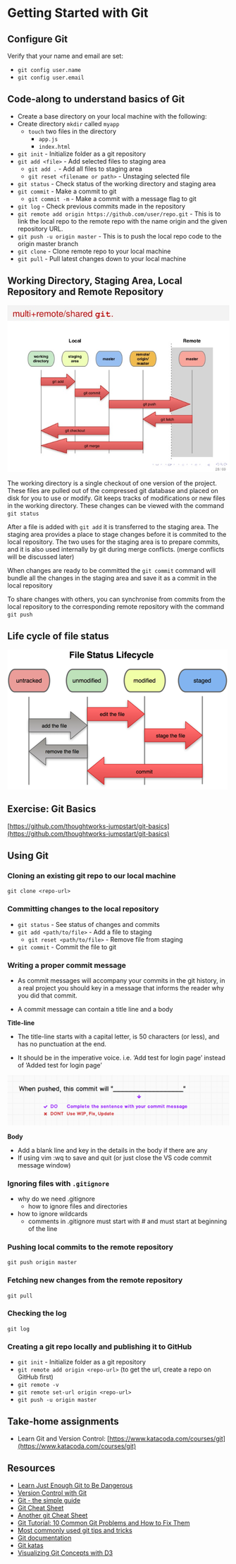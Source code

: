 # Getting Started with Git

## Configure Git

Verify that your name and email are set:

* `git config user.name`
* `git config user.email`

## Code-along to understand basics of Git
* Create a base directory on your local machine with the following:
* Create directory `mkdir` called `myapp`
  * `touch` two files in the directory
    * `app.js`
    * `index.html`
* `git init` - Initialize folder as a git repository
* `git add <file>` - Add selected files to staging area
  * `git add .` - Add all files to staging area
  * `git reset <filename or path>` - Unstaging selected file
* `git status` - Check status of the working directory and staging area
* `git commit` - Make a commit to git
  * `git commit -m` - Make a commit with a message flag to git
* `git log` - Check previous commits made in the repository
* `git remote add origin https://github.com/user/repo.git` - This is to link the local repo to the remote repo with the name origin and the given repository URL.
* `git push -u origin master` - This is to push the local repo code to the origin master branch
* `git clone` - Clone remote repo to your local machine
* `git pull` - Pull latest changes down to your local machine

## Working Directory, Staging Area, Local Repository and Remote Repository

![git overview](../.gitbook/assets/git/git-overview.jpg)

The working directory is a single checkout of one version of the project. These files are pulled out of the compressed git database and placed on disk for you to use or modify. Git keeps tracks of modifications or new files in the working directory. These changes can be viewed with the command `git status` 

After a file is added with `git add` it is transferred to the staging area. The staging area provides a place to stage changes before it is commited to the local repository. The two uses for the staging area is to prepare commits, and it is also used internally by git during merge conflicts. (merge conflicts will be discussed later)

When changes are ready to be committed the `git commit` command will bundle all the changes in the staging area and save it as a commit in the local repository

To share changes with others, you can synchronise from commits from the local repository to the corresponding remote repository with the command `git push`

## Life cycle of file status

![file status life cycle](../.gitbook/assets/git/file_status_lifecycle.png)

## Exercise: Git Basics

[https://github.com/thoughtworks-jumpstart/git-basics](https://github.com/thoughtworks-jumpstart/git-basics)

## Using Git

### Cloning an existing git repo to our local machine

```text
git clone <repo-url>
```

### Committing changes to the local repository

* `git status` - See status of changes and commits
* `git add <path/to/file>` - Add a file to staging
  * `git reset <path/to/file>` - Remove file from staging
* `git commit` - Commit the file to git

### Writing a proper commit message

- As commit messages will accompany your commits in the git history, in a real project you should key in a message that informs the reader why you did that commit.

- A commit message can contain a title line and a body

**Title-line**
- The title-line starts with a capital letter, is 50 characters (or less), and has no punctuation at the end.

- It should be in the imperative voice. i.e. ‘Add test for login page’ instead of  ‘Added test for login page’ 

![image](../.gitbook/assets/git_commit_message.png)

**Body**
- Add a blank line and key in the details in the body if there are any
- If using vim :wq  to save and quit  (or just close the VS code commit message window)


### Ignoring files with `.gitignore`

* why do we need .gitignore
  * how to ignore files and directories
* how to ignore wildcards
  * comments in .gitignore must start with \# and must start at beginning of the line

### Pushing local commits to the remote repository

```text
git push origin master
```

### Fetching new changes from the remote repository

```text
git pull
```

### Checking the log

```text
git log
```

### Creating a git repo locally and publishing it to GitHub

* `git init` - Initialize folder as a git repository
* `git remote add origin <repo-url>` \(to get the url, create a repo on GitHub first\)
* `git remote -v`
* `git remote set-url origin <repo-url>`
* `git push -u origin master`

## Take-home assignments

* Learn Git and Version Control: [https://www.katacoda.com/courses/git](https://www.katacoda.com/courses/git)

## Resources

* [Learn Just Enough Git to Be Dangerous](https://www.learnenough.com/git-tutorial)
* [Version Control with Git](http://swcarpentry.github.io/git-novice/)
* [Git - the simple guide](http://rogerdudler.github.io/git-guide/)
* [Git Cheat Sheet](https://gist.github.com/akras14/3d242d80af8388ebca60)
* [Another git Cheat Sheet](https://zeroturnaround.com/rebellabs/git-commands-and-best-practices-cheat-sheet/)
* [Git Tutorial: 10 Common Git Problems and How to Fix Them](https://www.codementor.io/citizen428/git-tutorial-10-common-git-problems-and-how-to-fix-them-aajv0katd)
* [Most commonly used git tips and tricks](https://github.com/git-tips/tips)
* [Git documentation](https://git-scm.com/docs)
* [Git katas](https://github.com/praqma-training/git-katas/blob/master/Overview.md)
* [Visualizing Git Concepts with D3](http://onlywei.github.io/explain-git-with-d3/)

